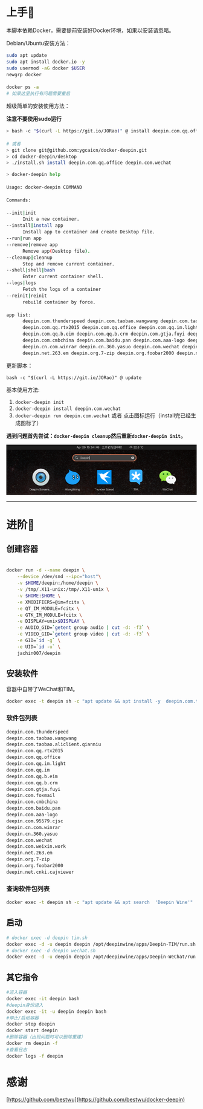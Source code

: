 # 上手🎉️

本脚本依赖Docker，需要提前安装好Docker环境，如果以安装请忽略。

Debian/Ubuntu安装方法：

```bash
sudo apt update
sudo apt install docker.io -y
sudo usermod -aG docker $USER
newgrp docker

docker ps -a
# 如果这里执行有问题需要重启
```

超级简单的安装使用方法：

**注意不要使用sudo运行**

```bash
> bash -c "$(curl -L https://git.io/JORao)" @ install deepin.com.qq.office deepin.com.wechat

# 或者
> git clone git@github.com:ygcaicn/docker-deepin.git
> cd docker-deepin/desktop
> ./install.sh install deepin.com.qq.office deepin.com.wechat
```

```bash
> docker-deepin help

Usage: docker-deepin COMMAND

Commands:

--init|init
      Init a new container.
--install|install app
      Install app to container and create Desktop file.
--run|run app
--remove|remove app
      Remove app(Desktop file).
--cleanup|cleanup
      Stop and remove current container.
--shell|shell|bash
      Enter current container shell.
--logs|logs
      Fetch the logs of a container
--reinit|reinit
      rebuild container by force.

app list: 
      deepin.com.thunderspeed deepin.com.taobao.wangwang deepin.com.taobao.aliclient.qianniu
      deepin.com.qq.rtx2015 deepin.com.qq.office deepin.com.qq.im.light deepin.com.qq.im
      deepin.com.qq.b.eim deepin.com.qq.b.crm deepin.com.gtja.fuyi deepin.com.foxmail
      deepin.com.cmbchina deepin.com.baidu.pan deepin.com.aaa-logo deepin.com.95579.cjsc
      deepin.cn.com.winrar deepin.cn.360.yasuo deepin.com.wechat deepin.com.weixin.work
      deepin.net.263.em deepin.org.7-zip deepin.org.foobar2000 deepin.net.cnki.cajviewer

```

更新脚本：
```
bash -c "$(curl -L https://git.io/JORao)" @ update
```

基本使用方法: 

1. `docker-deepin init`
2. `docker-deepin install deepin.com.wechat`
3. `docker-deepin run deepin.com.wechat` 或者 点击图标运行（install完已经生成图标了）

**遇到问题首先尝试：`docker-deepin cleanup`然后重新`docker-deepin init`。**


![show](show.png)

---

# 进阶🚀️

## 创建容器

```bash

docker run -d --name deepin \
    --device /dev/snd --ipc="host"\
    -v $HOME/deepin:/home/deepin \
    -v /tmp/.X11-unix:/tmp/.X11-unix \
    -v $HOME:$HOME \
    -e XMODIFIERS=@im=fcitx \
    -e QT_IM_MODULE=fcitx \
    -e GTK_IM_MODULE=fcitx \
    -e DISPLAY=unix$DISPLAY \
    -e AUDIO_GID=`getent group audio | cut -d: -f3` \
    -e VIDEO_GID=`getent group video | cut -d: -f3` \
    -e GID=`id -g` \
    -e UID=`id -u` \
    jachin007/deepin
```

## 安装软件

容器中自带了WeChat和TIM。

```bash
docker exec -t deepin sh -c "apt update && apt install -y  deepin.com.thunderspeed"

```

### 软件包列表

```bash
deepin.com.thunderspeed
deepin.com.taobao.wangwang
deepin.com.taobao.aliclient.qianniu
deepin.com.qq.rtx2015
deepin.com.qq.office
deepin.com.qq.im.light
deepin.com.qq.im
deepin.com.qq.b.eim
deepin.com.qq.b.crm
deepin.com.gtja.fuyi
deepin.com.foxmail
deepin.com.cmbchina
deepin.com.baidu.pan
deepin.com.aaa-logo
deepin.com.95579.cjsc
deepin.cn.com.winrar
deepin.cn.360.yasuo
deepin.com.wechat
deepin.com.weixin.work
deepin.net.263.em
deepin.org.7-zip
deepin.org.foobar2000
deepin.net.cnki.cajviewer
```

### 查询软件包列表

```bash
docker exec -t deepin sh -c "apt update && apt search  'Deepin Wine'"
```

## 启动

```bash
# docker exec -d deepin tim.sh
docker exec -d -u deepin deepin /opt/deepinwine/apps/Deepin-TIM/run.sh
# docker exec -d deepin wechat.sh
docker exec -d -u deepin deepin /opt/deepinwine/apps/Deepin-WeChat/run.sh
```

## 其它指令

```bash
#进入容器
docker exec -it deepin bash
#deepin身份进入
docker exec -it -u deepin deepin bash
#停止/启动容器
docker stop deepin
docker start deepin
#删除容器（出现问题时可以删除重建）
docker rm deepin -f
#查看日志
docker logs -f deepin
```

# 感谢

[https://github.com/bestwu](https://github.com/bestwu/docker-deepin)
